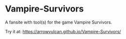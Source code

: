 # Vampire-Survivors
A fansite with tool(s) for the game Vampire Survivors.

Try it at: https://arrowvulcan.github.io/Vampire-Survivors/